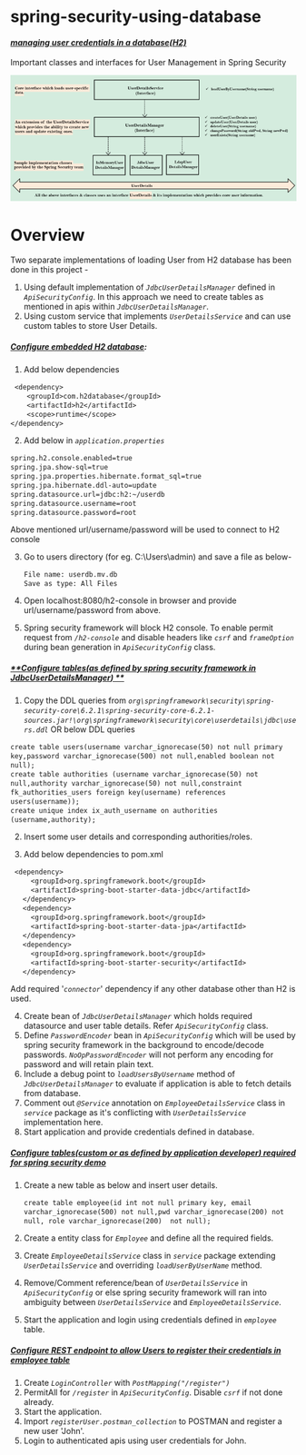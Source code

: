 # spring-security-using-database
#### _**<ins>managing user credentials in a database(H2)</ins>**_
Important classes and interfaces for User Management in Spring Security

![ScreenShot](/images/user-details-arch.PNG?raw=true)

# Overview
Two separate implementations of loading User from H2 database has been done in this project - 
 1. Using default implementation of _`JdbcUserDetailsManager`_ defined in  _`ApiSecurityConfig`_. In this approach we need to create tables as mentioned in apis within _`JdbcUserDetailsManager`_.
 2. Using custom service that implements _`UserDetailsService`_ and can use custom tables to store User Details.
 
##### <ins>**_Configure embedded H2 database_**</ins>:
   1. Add below dependencies
     
     <dependency>
   		<groupId>com.h2database</groupId>
   		<artifactId>h2</artifactId>
   		<scope>runtime</scope>
   	</dependency>
   	
   	   	
   2. Add below in _`application.properties`_
      
    spring.h2.console.enabled=true
    spring.jpa.show-sql=true
    spring.jpa.properties.hibernate.format_sql=true
    spring.jpa.hibernate.ddl-auto=update
    spring.datasource.url=jdbc:h2:~/userdb
    spring.datasource.username=root
    spring.datasource.password=root
    
   Above mentioned url/username/password will be used to connect to H2 console
   
   3. Go to users directory (for eg. C:\Users\admin) and save a file as below-
         
          File name: userdb.mv.db
          Save as type: All Files
          
   4. Open localhost:8080/h2-console in browser and provide url/username/password from above.
   5. Spring security framework will block H2 console. To enable permit request from _`/h2-console`_ and disable headers like _`csrf`_ and _`frameOption`_ during bean generation in _`ApiSecurityConfig`_ class.
   
  
  
   
##### <ins>**Configure tables(_as defined by spring security framework in JdbcUserDetailsManager_) **</ins>
   
   1. Copy the DDL queries from _`org\springframework\security\spring-security-core\6.2.1\spring-security-core-6.2.1-sources.jar!\org\springframework\security\core\userdetails\jdbc\users.ddl`_  OR below DDL queries
   
    create table users(username varchar_ignorecase(50) not null primary key,password varchar_ignorecase(500) not null,enabled boolean not null);
    create table authorities (username varchar_ignorecase(50) not null,authority varchar_ignorecase(50) not null,constraint fk_authorities_users foreign key(username) references users(username));
    create unique index ix_auth_username on authorities (username,authority);
    
   2. Insert some user details and corresponding authorities/roles.
      
   3. Add below dependencies to pom.xml
   
     <dependency>
         <groupId>org.springframework.boot</groupId>
         <artifactId>spring-boot-starter-data-jdbc</artifactId>
       </dependency>
       <dependency>
         <groupId>org.springframework.boot</groupId>
         <artifactId>spring-boot-starter-data-jpa</artifactId>
       </dependency>
       <dependency>
         <groupId>org.springframework.boot</groupId>
         <artifactId>spring-boot-starter-security</artifactId>
       </dependency>
    
   Add required '_`connector`_' dependency if any other database other than H2 is used. 
   
   4. Create bean of _`JdbcUserDetailsManager`_ which holds required datasource and user table details. Refer _`ApiSecurityConfig`_ class.
   5. Define _`PasswordEncoder`_ bean in _`ApiSecurityConfig`_ which will be used by spring security framework in the background to encode/decode passwords. _`NoOpPasswordEncoder`_ will not perform any encoding for password and will retain plain text.
   6. Include a debug point to _`loadUsersByUsername`_ method of _`JdbcUserDetailsManager`_ to evaluate if application is able to fetch details from database.
   7. Comment out _`@Service`_ annotation on _`EmployeeDetailsService`_ class in _`service`_ package as it's conflicting with _`UserDetailsService`_ implementation here.
   8. Start application and provide credentials defined in database.
   
##### <ins>**Configure tables(_custom or as defined by application developer_) required for spring security demo**</ins>
   1. Create a new table as below and insert user details.
   
          create table employee(id int not null primary key, email varchar_ignorecase(500) not null,pwd varchar_ignorecase(200) not null, role varchar_ignorecase(200)  not null);
   2. Create a entity class for _`Employee`_ and define all the required fields.
   3. Create _`EmployeeDetailsService`_ class in _`service`_ package extending _`UserDetailsService`_ and overriding _`loadUserByUserName`_ method.
   4. Remove/Comment reference/bean of _`UserDetailsService`_ in _`ApiSecurityConfig`_ or else spring security framework will ran into ambiguity between _`UserDetailsService`_ and _`EmployeeDetailsService`_.
   5. Start the application and login using credentials defined in _`employee`_ table.
   
   ##### <ins>**Configure REST endpoint to allow Users to register their credentials in employee table**</ins>
   1. Create _`LoginController`_ with _`PostMapping("/register")`_
   2. PermitAll for _`/register`_ in _`ApiSecurityConfig`_. Disable _`csrf`_ if not done already.
   3. Start the application.
   4. Import _`registerUser.postman_collection`_ to POSTMAN and register a new user 'John'. 
   5. Login to authenticated apis using user credentials for John. 
   
    